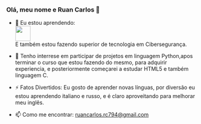 ### Olá, meu nome e Ruan Carlos 👋

- 🌱 Eu estou aprendendo: <br>
  <img src="https://cdn.jsdelivr.net/gh/devicons/devicon/icons/python/python-original-wordmark.svg" width="40" height="40"/>         
E também estou fazendo superior de tecnologia em Cibersegurança.
        
- 👯 Tenho interrese em participar de projetos em linguagem Python,apos terminar o curso que estou fazendo do mesmo,
para adquirir experiencia, e posteriormente começarei a estudar HTML5 e também linguagem C.
- ⚡ Fatos Divertidos: Eu gosto de aprender novas línguas, por diversão eu estou aprendendo italiano e russo, e é claro aproveitando para melhorar meu inglês.
- 📫 Como me encontrar: ruancarlos.rc794@gmail.com
  
  
          
          
